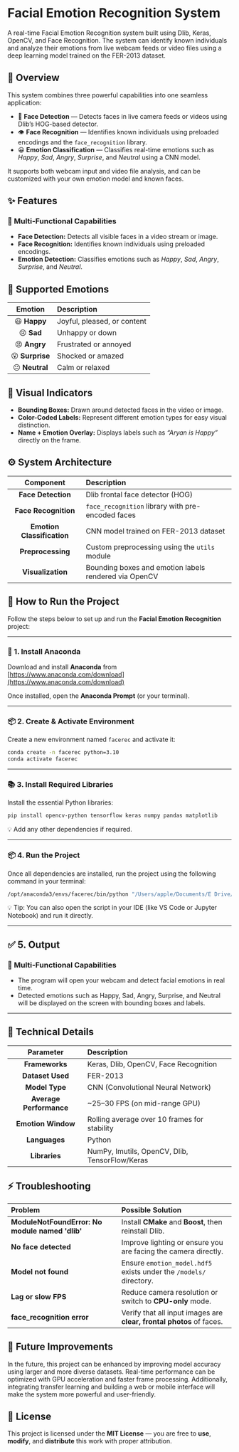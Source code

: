 # Facial Emotion Recognition System

A real-time Facial Emotion Recognition system built using Dlib, Keras, OpenCV, and Face Recognition.
The system can identify known individuals and analyze their emotions from live webcam feeds or video files using a deep learning model trained on the FER-2013 dataset.

## 🧠 Overview

This system combines three powerful capabilities into one seamless application:

- 🧍 **Face Detection** — Detects faces in live camera feeds or videos using Dlib’s HOG-based detector.  
- 👁️ **Face Recognition** — Identifies known individuals using preloaded encodings and the `face_recognition` library.  
- 😀 **Emotion Classification** — Classifies real-time emotions such as *Happy*, *Sad*, *Angry*, *Surprise*, and *Neutral* using a CNN model.  

It supports both webcam input and video file analysis, and can be customized with your own emotion model and known faces.


## ✨ Features

### 🎯 Multi-Functional Capabilities

- **Face Detection:** Detects all visible faces in a video stream or image.  
- **Face Recognition:** Identifies known individuals using preloaded encodings.  
- **Emotion Detection:** Classifies emotions such as *Happy*, *Sad*, *Angry*, *Surprise*, and *Neutral*.


## 🧩 Supported Emotions

| Emotion | Description |
|:--------:|:------------|
| 😃 **Happy** | Joyful, pleased, or content |
| 😢 **Sad** | Unhappy or down |
| 😠 **Angry** | Frustrated or annoyed |
| 😮 **Surprise** | Shocked or amazed |
| 😐 **Neutral** | Calm or relaxed |


## 🎨 Visual Indicators

- **Bounding Boxes:** Drawn around detected faces in the video or image.  
- **Color-Coded Labels:** Represent different emotion types for easy visual distinction.  
- **Name + Emotion Overlay:** Displays labels such as *“Aryan is Happy”* directly on the frame.

## ⚙️ System Architecture

| Component | Description |
|:----------:|:------------|
| **Face Detection** | Dlib frontal face detector (HOG) |
| **Face Recognition** | `face_recognition` library with pre-encoded faces |
| **Emotion Classification** | CNN model trained on FER-2013 dataset |
| **Preprocessing** | Custom preprocessing using the `utils` module |
| **Visualization** | Bounding boxes and emotion labels rendered via OpenCV |


## 🚀 How to Run the Project

Follow the steps below to set up and run the **Facial Emotion Recognition** project:

---

### 🧩 1. Install Anaconda

Download and install **Anaconda** from [https://www.anaconda.com/download](https://www.anaconda.com/download)

Once installed, open the **Anaconda Prompt** (or your terminal).

---

### 📦 2. Create & Activate Environment

Create a new environment named `facerec` and activate it:

```bash
conda create -n facerec python=3.10
conda activate facerec
```

---

### 📚 3. Install Required Libraries

Install the essential Python libraries:

```bash
pip install opencv-python tensorflow keras numpy pandas matplotlib
```
💡 Add any other dependencies if required.

---

### 📦 4. Run the Project

Once all dependencies are installed, run the project using the following command in your terminal:

```bash
/opt/anaconda3/envs/facerec/bin/python "/Users/apple/Documents/E Drive/FacialEmotion/face-rec-emotion.py"
```

💡 Tip: You can also open the script in your IDE (like VS Code or Jupyter Notebook) and run it directly.

---

## ✅ 5. Output

### 🎯 Multi-Functional Capabilities

- The program will open your webcam and detect facial emotions in real time.
- Detected emotions such as Happy, Sad, Angry, Surprise, and Neutral will be displayed on the screen with bounding boxes and labels.

---

## 🧠 Technical Details

| Parameter | Description |
|:----------:|:------------|
| **Frameworks** | Keras, Dlib, OpenCV, Face Recognition |
| **Dataset Used** | FER-2013 |
| **Model Type** | CNN (Convolutional Neural Network) |
| **Average Performance** | ~25–30 FPS (on mid-range GPU) |
| **Emotion Window** | Rolling average over 10 frames for stability |
| **Languages** | Python |
| **Libraries** | NumPy, Imutils, OpenCV, Dlib, TensorFlow/Keras |


## ⚡ Troubleshooting

| Problem | Possible Solution |
|:--------|:------------------|
| **ModuleNotFoundError: No module named 'dlib'** | Install **CMake** and **Boost**, then reinstall Dlib. |
| **No face detected** | Improve lighting or ensure you are facing the camera directly. |
| **Model not found** | Ensure `emotion_model.hdf5` exists under the `/models/` directory. |
| **Lag or slow FPS** | Reduce camera resolution or switch to **CPU-only** mode. |
| **face_recognition error** | Verify that all input images are **clear, frontal photos** of faces. |


## 🔮 Future Improvements

In the future, this project can be enhanced by improving model accuracy using larger and more diverse datasets. Real-time performance can be optimized with GPU acceleration and faster frame processing. Additionally, integrating transfer learning and building a web or mobile interface will make the system more powerful and user-friendly.


## 📜 License

This project is licensed under the **MIT License** — you are free to **use**, **modify**, and **distribute** this work with proper attribution.

